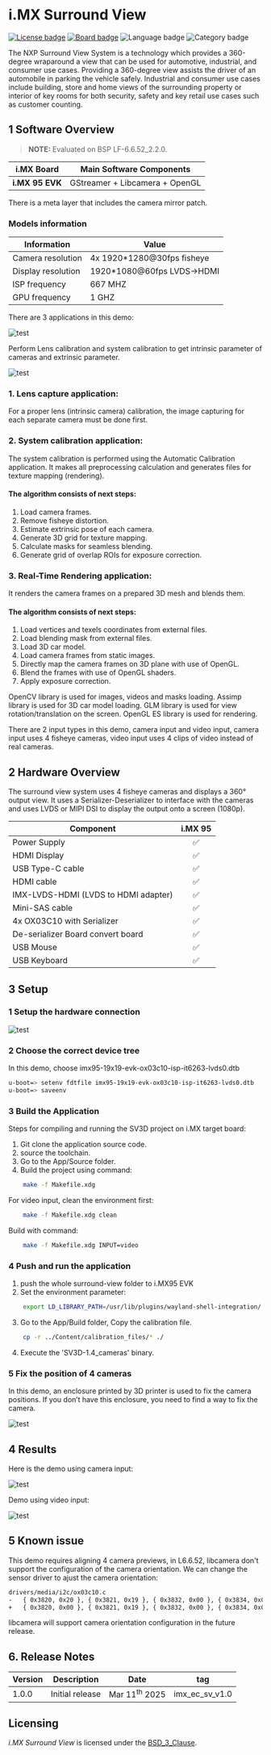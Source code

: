 # i.MX Surround View

<!----- Boards ----->
[![License badge](https://img.shields.io/badge/License-BSD_3_Clause-red)](./BSD_3_Clause.txt) [![Board badge](https://img.shields.io/badge/Board-i.MX_95-blue)](https://www.nxp.com/products/processors-and-microcontrollers/arm-processors/i-mx-applications-processors/i-mx-9-processors/i-mx-95-applications-processor-family-high-performance-safety-enabled-platform-with-eiq-neutron-npu:iMX95)
![Language badge](https://img.shields.io/badge/Language-C++-yellow) ![Category badge](https://img.shields.io/badge/Category-Multimedia-green)

The NXP Surround View System is a technology which provides a 360-degree wraparound a view that can be used for automotive, industrial, and consumer use cases. Providing a 360-degree view assists the driver of an automobile in parking the vehicle safely. Industrial and consumer use cases include building, store and home views of the surrounding property or interior of key rooms for both security, safety and key retail use cases such as customer counting.


## 1 Software Overview

>**NOTE:** Evaluated on BSP LF-6.6.52_2.2.0.

i.MX Board          | Main Software Components
---                 | ---
**i.MX 95 EVK**     | GStreamer + Libcamera + OpenGL     

There is a meta layer that includes the camera mirror patch.

### Models information

Information         | Value
---                 | ---
Camera resolution   | 4x 1920*1280@30fps fisheye
Display resolution  | 1920*1080@60fps LVDS->HDMI
ISP frequency       | 667 MHZ
GPU frequency       | 1 GHZ

There are 3 applications in this demo:

  ![test](App/Content/image/surround_view_system_architect.jpg)

Perform Lens calibration and system calibration to get intrinsic parameter of cameras and extrinsic parameter. 

  ![test](App/Content/image/surround_view_software.jpg)

###  1. Lens capture application:
For a proper lens (intrinsic camera) calibration, the image capturing for each separate camera must be done first.
###  2. System calibration application:
The system calibration is performed using the Automatic Calibration application. It makes all preprocessing calculation and generates files for texture mapping (rendering). 
#### The algorithm consists of next steps:
 
  1. Load camera frames.
  2. Remove fisheye distortion.
  3. Estimate extrinsic pose of each camera.
  4. Generate 3D grid for texture mapping.
  5. Calculate masks for seamless blending.
  6. Generate grid of overlap ROIs for exposure correction.

### 3. Real-Time Rendering application:
It renders the camera frames on a prepared 3D mesh and blends them.
#### The algorithm consists of next steps:
  1. Load vertices and texels coordinates from external files.	
  2. Load blending mask from external files.
  3. Load 3D car model.
  4. Load camera frames from static images.
  5. Directly map the camera frames on 3D plane with use of OpenGL.
  6. Blend the frames with use of OpenGL shaders.
  7. Apply exposure correction.

OpenCV library is used for images, videos and masks loading.
Assimp library is used for 3D car model loading.
GLM library is used for view rotation/translation on the screen.
OpenGL ES library is used for rendering.

There are 2 input types in this demo, camera input and video input, camera input uses 4 fisheye cameras, video input uses 4 clips of video instead of real cameras.

## 2 Hardware Overview

The surround view system uses 4 fisheye cameras and displays a 360° output view. It uses a Serializer-Deserializer to interface with the cameras and uses LVDS or MIPI DSI to display the output onto a screen (1080p).

Component                                         | i.MX 95        
---                                               | :---:             
Power Supply                                      | :white_check_mark:
HDMI Display                                      | :white_check_mark:
USB Type-C cable                                  | :white_check_mark:                  
HDMI cable                                        | :white_check_mark:
IMX-LVDS-HDMI (LVDS to HDMI adapter)              | :white_check_mark:                  
Mini-SAS cable                                    | :white_check_mark:                  
4x OX03C10 with Serializer                        | :white_check_mark: 
De-serializer Board convert board                 | :white_check_mark: 
USB Mouse                                         | :white_check_mark: 
USB Keyboard                                      | :white_check_mark: 


## 3 Setup

### 1 Setup the hardware connection

  ![test](App/Content/image/surround_view_hardware_connection.jpg)

### 2 Choose the correct device tree
In this demo, choose imx95-19x19-evk-ox03c10-isp-it6263-lvds0.dtb

``` bash
u-boot=> setenv fdtfile imx95-19x19-evk-ox03c10-isp-it6263-lvds0.dtb
u-boot=> saveenv 
```

### 3 Build the Application
Steps for compiling and running the SV3D project on i.MX target board:
  1. Git clone the application source code.
  2. source the toolchain.
  3. Go to the App/Source folder.
  4. Build the project using command:

``` bash  
    make -f Makefile.xdg
```  
  For video input, clean the environment first:

``` bash  
    make -f Makefile.xdg clean  
```  
  Build with command:  

``` bash  
    make -f Makefile.xdg INPUT=video  
```  

### 4 Push and run the application
  1. push the whole surround-view folder to i.MX95 EVK
  2. Set the environment parameter:

``` bash  
    export LD_LIBRARY_PATH=/usr/lib/plugins/wayland-shell-integration/
```  

  3. Go to the App/Build folder, Copy the calibration file.

``` bash  
    cp -r ../Content/calibration_files/* ./ 
``` 

  4. Execute the 'SV3D-1.4_cameras' binary.

### 5 Fix the position of 4 cameras
  In this demo, an enclosure printed by 3D printer is used to fix the camera positions.
  If you don’t have this enclosure, you need to find a way to fix the camera.

  ![test](App/Content/image/surround_view_enclosure.jpg)

## 4 Results
  Here is the demo using camera input:
  
  ![test](App/Content/image/output_camera.gif)

  Demo using video input:
  
  ![test](App/Content/image/output_video.gif)

## 5 Known issue
This demo requires aligning 4 camera previews, in L6.6.52, libcamera don't support the configuration of the camera orientation.
We can change the sensor driver to ajust the camera orientation:

``` bash  
drivers/media/i2c/ox03c10.c
-	{ 0x3820, 0x20 }, { 0x3821, 0x19 }, { 0x3832, 0x00 }, { 0x3834, 0x00 }, { 0x384c, 0x02 },
+	{ 0x3820, 0x00 }, { 0x3821, 0x19 }, { 0x3832, 0x00 }, { 0x3834, 0x00 }, { 0x384c, 0x02 },
``` 

libcamera will support camera orientation configuration in the future release.

## 6. Release Notes

Version | Description                         | Date                           | tag
---     | ---                                 | ---                            | --- 
1.0.0   | Initial release                     | Mar 11<sup>th</sup> 2025       | imx_ec_sv_v1.0

## Licensing

*i.MX Surround View* is licensed under the [BSD_3_Clause](./App/Licenses/BSD-3-clause.txt).